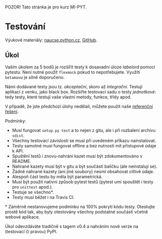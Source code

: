 
POZOR! Tato stránka je pro kurz MI-PYT.

Testování
=========

Výukové materiály:
[naucse.python.cz](http://naucse.python.cz/2017/mipyt-zima/intro/testing/),
[GitHub](https://github.com/pyvec/naucse.python.cz/tree/master/lessons/intro/testing).

Úkol
----

Vaším úkolem za 5 bodů je rozšířit testy k dosavadní úloze _labelord_ pomocí
pytestu.
Není nutné použít `flexmock` pokud to nepotřebujete.
Využití `betamax`u je silně doporučeno.

Námi dodávané testy jsou tz. _akceptační_, skoro až _integrační_.
Testují aplikaci z venku, jako black box. Rozšiřte testovací sadu o testy
_jednotkové_: tedy testy, které testují vaše vlastní metody, funkce, třídy apod.

V případě, že jste předchozí úlohy nedělali, můžete použít naše [referenční řešení](https://github.com/MarekSuchanek/labelord).

Podmínky:

 * Musí fungovat `setup.py test` a to nejen z gitu, ale i při rozbalení archivu `sdist`.
 * Všechny testovací závislosti se musí při uvedeném příkazu nainstalovat.
 * Testy samotné musí fungovat offline a bez nutnosti mít přístupové údaje k API.
 * Spuštění testů i znovu-nahrání kazet musí být zdokumentováno v README.
 * Nahrané kazety musí být v gitu a být součástí balíčku (ale neinstalují se).
 * Žádné nahrané kazety (ani jiné soubory) nesmí obsahovat citlivé údaje.
 * Alespoň část testu by měla být parametrická.
 * Musí být použit nativní způsob pytest testů (pytest umí spouštět i testy pro `unittest` apod.).
 * Testuje se všechno\*.
 * Testy musí běžet i na Travis CI.
 
\* Záměrně nestanovujeme podmínku na 100% pokrytí kódu testy.
Otestujte prostě kód tak, aby byly otestovány všechny podstatné součásti
včetně webové aplikace.
 
Úkol odevzdáváte tradičně s tagem v0.4 a nahráním nové verze na (testovací či pravou) PyPI.

